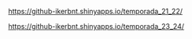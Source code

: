 https://github-ikerbnt.shinyapps.io/temporada_21_22/
 
https://github-ikerbnt.shinyapps.io/temporada_23_24/
